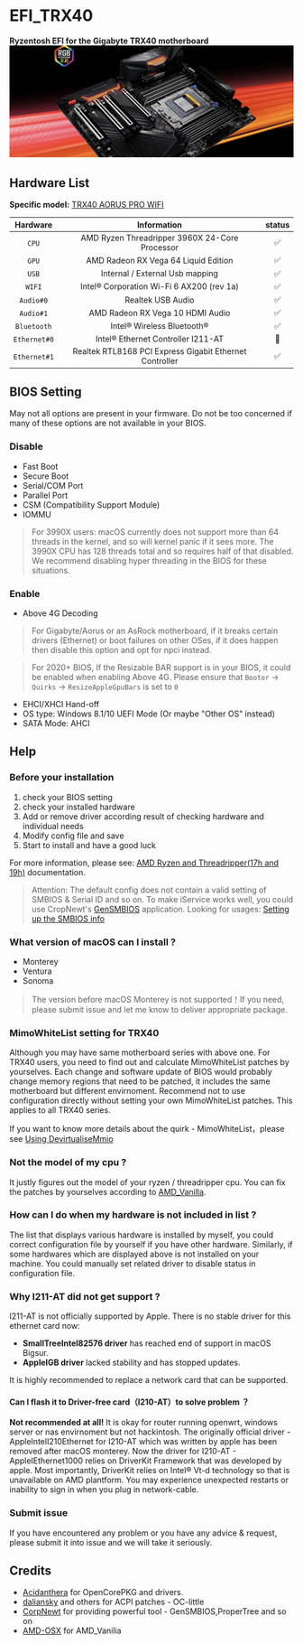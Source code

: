 # EFI_TRX40
**Ryzentosh EFI for the Gigabyte TRX40 motherboard**
![TRX40_Motherboard](./Arous_Trx40_Motherboard.jpg)

## Hardware List

**Specific model:** [TRX40 AORUS PRO WIFI](https://www.gigabyte.com/Motherboard/TRX40-AORUS-PRO-WIFI-rev-10#kf)

|   Hardware   |                       Information                       | status |
| :----------: | :-----------------------------------------------------: | :----: |
|    `CPU`     |     AMD Ryzen Threadripper 3960X 24-Core Processor      |   ✅    |
|    `GPU`     |          AMD Radeon RX Vega 64 Liquid Edition           |   ✅    |
|    `USB`     |             Internal / External Usb mapping             |   ✅    |
|    `WIFI`    |        Intel® Corporation Wi-Fi 6 AX200 (rev 1a)        |   ✅    |
|  `Audio#0`   |                    Realtek USB Audio                    |   ✅    |
|  `Audio#1`   |            AMD Radeon RX Vega 10 HDMI Audio             |   ✅    |
| `Bluetooth`  |               Intel® Wireless Bluetooth®                |   ✅    |
| `Ethernet#0` |           Intel® Ethernet Controller I211-AT            |   🚫    |
| `Ethernet#1` | Realtek RTL8168 PCI Express Gigabit Ethernet Controller |   ✅    |

## BIOS Setting
May not all options are present in your firmware. Do not be too concerned if many of these options are not available in your BIOS.
### Disable
- Fast Boot
- Secure Boot
- Serial/COM Port
- Parallel Port
- CSM (Compatibility Support Module)
- IOMMU
> For 3990X users: macOS currently does not support more than 64 threads in the kernel, and so will kernel panic if it sees more. The 3990X CPU has 128 threads total and so requires half of that disabled. We recommend disabling hyper threading in the BIOS for these situations.
### Enable
- Above 4G Decoding
> For Gigabyte/Aorus or an AsRock motherboard, if it breaks certain drivers (Ethernet) or boot failures on other OSes, if it does happen then disable this option and opt for npci instead.

> For 2020+ BIOS, If the Resizable BAR support is in your BIOS, it could be enabled when enabling Above 4G. Please ensure that `Booter` -> `Quirks` -> `ResizeAppleGpuBars` is set to `0`
- EHCI/XHCI Hand-off
- OS type: Windows 8.1/10 UEFI Mode (Or maybe "Other OS" instead)
- SATA Mode: AHCI

## Help
### Before your installation
  1. check your BIOS setting
  2. check your installed hardware
  3. Add or remove driver according result of checking hardware and individual needs
  4. Modify config file and save
  5. Start to install and have a good luck

For more information, please see: [AMD Ryzen and Threadripper(17h and 19h)](https://dortania.github.io/OpenCore-Install-Guide/AMD/zen.html#starting-point) documentation.

> Attention: The default config does not contain a valid setting of SMBIOS & Serial ID and so on. To make iService works well, you could use CropNewt's [GenSMBIOS](https://github.com/corpnewt/GenSMBIOS) application. Looking for usages: [Setting up the SMBIOS info](https://dortania.github.io/OpenCore-Install-Guide/AMD/zen.html#platforminfo)

### What version of macOS can I install ?
- Monterey
- Ventura
- Sonoma
> The version before macOS Monterey is not supported！If you need, please submit issue and let me know to deliver appropriate package.

### MimoWhiteList setting for TRX40
Although you may have same motherboard series with above one. For TRX40 users, you need to find out and calculate MimoWhiteList patches by yourselves. Each change and software update of BIOS would probably change memory regions that need to be patched, it includes the same motherboard but different envirnoment. Recommend not to use configuration directly without setting your own MimoWhiteList patches. This applies to all TRX40 series.

If you want to know more details about the quirk - MimoWhiteList，please see [Using DevirtualiseMmio](https://dortania.github.io/OpenCore-Install-Guide/extras/kaslr-fix.html#using-devirtualisemmio)

### Not the model of my cpu ?
It justly figures out the model of your ryzen / threadripper cpu.
You can fix the patches by yourselves according to [AMD_Vanilla](https://github.com/AMD-OSX/AMD_Vanilla). 

### How can I do when my hardware is not included in list ?
The list that displays various hardware is installed by myself, you could correct configuration file by yourself if you have other hardware. Similarly, if some hardwares which are displayed above is not installed on your machine. You could manually set related driver to disable status in configuration file.

### Why I211-AT did not get support ?
I211-AT is not officially supported by Apple. There is no stable driver for this ethernet card now:
- **SmallTreeIntel82576 driver** has reached end of support in macOS Bigsur.
- **AppleIGB driver** lacked stability and has stopped updates.

It is highly recommended to replace a network card that can be supported.

#### Can I flash it to Driver-free card（I210-AT）to solve problem ？
**Not recommended at all!** It is okay for router running openwrt, windows server or nas envirnoment but not hackintosh.
The originally official driver - AppleIntelI210Ethernet for I210-AT which was written by apple has been removed after macOS monterey. 
Now the driver for I210-AT - AppleIEthernet1000 relies on DriverKit Framework that was developed by apple. Most importantly, DriverKit relies on Intel® Vt-d technology so that is unavailable on AMD plantform. You may experience unexpected restarts or inability to sign in when you plug in network-cable.

### Submit issue
If you have encountered any problem or you have any advice & request, please submit it into issue and we will take it seriously.

## Credits
- [Acidanthera](https://github.com/acidanthera) for OpenCorePKG and drivers.
- [daliansky](https://github.com/daliansky) and others for ACPI patches - OC-little
- [CorpNewt](https://github.com/corpnewt/) for providing powerful tool - GenSMBIOS,ProperTree and so on
- [AMD-OSX](https://github.com/AMD-OSX) for AMD_Vanilia